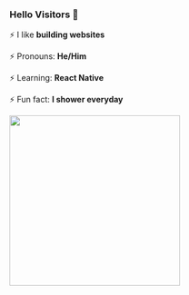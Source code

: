 ### Hello Visitors 👋

⚡ I like <b>building websites</b>

⚡ Pronouns: <b>He/Him</b>

⚡ Learning: <b>React Native</b>

⚡ Fun fact: <b>I shower everyday</b>

<img src="#" width=300>
